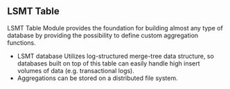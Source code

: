 ## LSMT Table

LSMT Table Module provides the foundation for building almost any type of database by providing the possibility to 
define custom aggregation functions.

* LSMT database Utilizes log-structured merge-tree data structure, so databases built on top of this table can easily 
handle high insert volumes of data (e.g. transactional logs).
* Aggregations can be stored on a distributed file system.